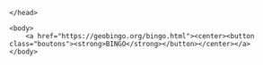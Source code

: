 <html>
    <head>
        <meta charset = "utf-8">
        <link href = "style.css" rel = "stylesheet">
<style>

a {
    text-align:center;
    text-decoration:none;
}

a:hover {text-decoration:none; transform: scale(1.2);}

button {
    width:60%;
    height:300px;
    margin-top:20%;
    font-size:20px;
    background-color:lightgreen;
}


</style>

    </head>

    <body>
        <a href="https://geobingo.org/bingo.html"><center><button class="boutons"><strong>BINGO</strong></button></center></a>
    </body>

</html>
